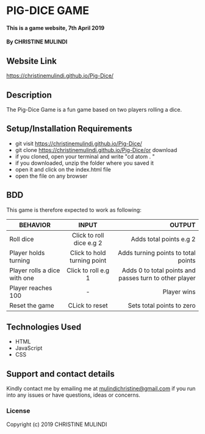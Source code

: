 # PIG-DICE GAME
#### This is  a game website, 7th April 2019
#### By CHRISTINE MULINDI
## Website Link
https://christinemulindi.github.io/Pig-Dice/
## Description
 The Pig-Dice Game is a fun game based on two players rolling a dice.
## Setup/Installation Requirements
* git visit https://christinemulindi.github.io/Pig-Dice/
* git clone https://christinemulindi.github.io/Pig-Dice/or download
* if you cloned, open your terminal and write "cd atom . "
* if you downloaded, unzip the folder where you saved it
* open it and click on the index.html file
* open the file on any browser
## BDD
This game is therefore expected to work as following:

| BEHAVIOR                     |  INPUT                       |OUTPUT                                |
| -----------------------      |:----------------------------:| ------------------------------------:|
| Roll dice                    |  Click to roll dice e.g 2    | Adds total points e.g 2             |
| Player holds turning         |  Click to hold turning point | Adds turning points to total points  |
| Player rolls a dice with one |  Click to roll e.g 1         | Adds 0 to total points and passes turn to other player                |
| Player reaches 100           |             -                | Player wins
| Reset the game               |  CLick to reset              | Sets total points to zero
## Technologies Used
* HTML
* JavaScript
* CSS
## Support and contact details
Kindly contact me by emailing me at mulindichristine@gmail.com if you run into any issues or have questions, ideas or concerns.
### License
Copyright (c) 2019 CHRISTINE MULINDI
